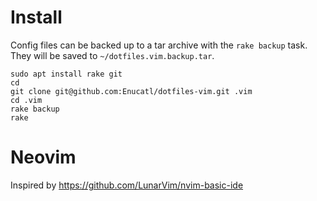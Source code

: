 # Install

Config files can be backed up to a tar archive with the `rake backup` task.
They will be saved to `~/dotfiles.vim.backup.tar`.

    sudo apt install rake git
    cd
    git clone git@github.com:Enucatl/dotfiles-vim.git .vim
    cd .vim
    rake backup
    rake

# Neovim
Inspired by https://github.com/LunarVim/nvim-basic-ide
